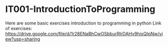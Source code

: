# IT001-IntroductionToProgramming
Here are some basic exercises introduction to programming in python
Link of exercises: https://drive.google.com/file/d/1r28ENaBhCwOSbburRlrDAHv9hixQIpNw/view?usp=sharing
